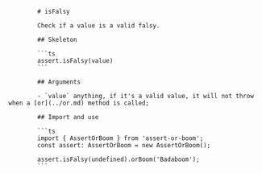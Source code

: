             # isFalsy

            Check if a value is a valid falsy.

            ## Skeleton

            ```ts
            assert.isFalsy(value)
            ```

            ## Arguments

            - `value` anything, if it's a valid value, it will not throw when a [or](../or.md) method is called;

            ## Import and use

            ```ts
            import { AssertOrBoom } from 'assert-or-boom';
            const assert: AssertOrBoom = new AssertOrBoom();

            assert.isFalsy(undefined).orBoom('Badaboom');
            ```
